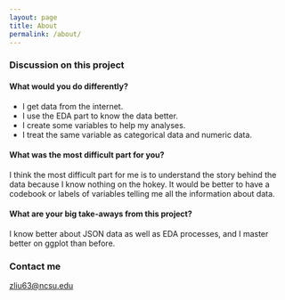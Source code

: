 ```yaml
---
layout: page
title: About
permalink: /about/
---
```


### Discussion on this project

#### What would you do differently?

- I get data from the internet.
- I use the EDA part to know the data better.
- I create some variables to help my analyses.
- I treat the same variable as categorical data and numeric data.

#### What was the most difficult part for you?

I think the most difficult part for me is to understand the story behind the data because I know nothing on the hokey. It would be better to have a codebook or labels of variables telling me all the information about data.

#### What are your big take-aways from this project?

I know better about JSON data as well as EDA processes, and I master better on ggplot than before.

### Contact me

[zliu63@ncsu.edu](mailto:email@domain.com)
